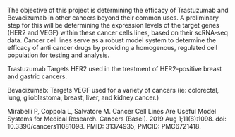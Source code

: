 The objective of this project is determining the efficacy of Trastuzumab and Bevacizumab in other cancers beyond their common uses. A preliminary step for this will be determining the expression levels of the target genes (HER2 and VEGF) within these cancer cells lines, based on their scRNA-seq data. Cancer cell lines serve as a robust model system to determine the efficacy of anti cancer drugs by providing a homogenous, regulated cell population for testing and analysis. 

Trastuzumab
Targets HER2 
used in the treatment of HER2-positive breast and gastric cancers.

Bevacizumab: 
Targets VEGF 
used for a variety of cancers (ie: colorectal, lung, glioblastoma, breast, liver, and kidney cancer.)


Mirabelli P, Coppola L, Salvatore M. Cancer Cell Lines Are Useful Model Systems for Medical Research. Cancers (Basel). 2019 Aug 1;11(8):1098. doi: 10.3390/cancers11081098. PMID: 31374935; PMCID: PMC6721418.
